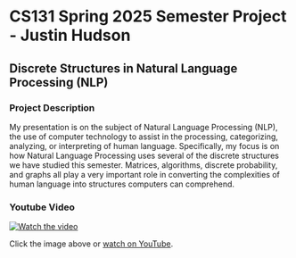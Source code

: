# CS131 Spring 2025 Semester Project - Justin Hudson
## Discrete Structures in Natural Language Processing (NLP)
### Project Description
My presentation is on the subject of Natural Language Processing (NLP), the use of computer technology to assist in the processing, categorizing, analyzing, or interpreting of human language. Specifically, my focus is on how Natural Language Processing uses several of the discrete structures we have studied this semester. Matrices, algorithms, discrete probability, and graphs all play a very important role in converting the complexities of human language into structures computers can comprehend.
### Youtube Video
[![Watch the video](https://img.youtube.com/vi/CixG_yr5UVM/0.jpg)](https://www.youtube.com/watch?v=CixG_yr5UVM)

Click the image above or [watch on YouTube](https://www.youtube.com/watch?v=CixG_yr5UVM).
